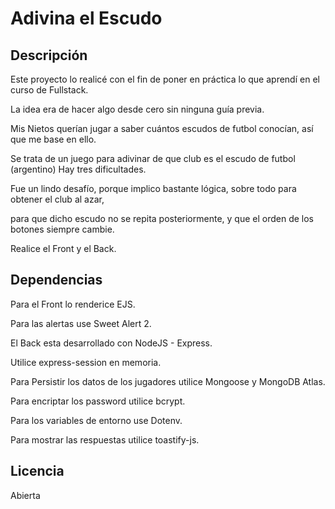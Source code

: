 # Adivina el Escudo

## Descripción

Este proyecto lo realicé con el fin de poner en práctica lo que aprendí en el curso de Fullstack.

La idea era de hacer algo desde cero sin ninguna guía previa.

Mis Nietos querían jugar a saber cuántos escudos de futbol conocían, así que me base en ello.

Se trata de un juego para adivinar de que club es el escudo de futbol (argentino)
Hay tres dificultades.

Fue un lindo desafío, porque implico bastante lógica, sobre todo para obtener el club al azar,

para que dicho escudo no se repita posteriormente, y que el orden de los botones siempre cambie.

Realice el Front y el Back.



## Dependencias

Para el Front lo renderice EJS.

Para las alertas use Sweet Alert 2.

El Back esta desarrollado con NodeJS - Express.

Utilice express-session en memoria.

Para Persistir los datos de los jugadores utilice Mongoose y MongoDB Atlas.

Para encriptar los password utilice bcrypt.

Para los variables de entorno use Dotenv.

Para mostrar las respuestas utilice toastify-js.


## Licencia

Abierta






